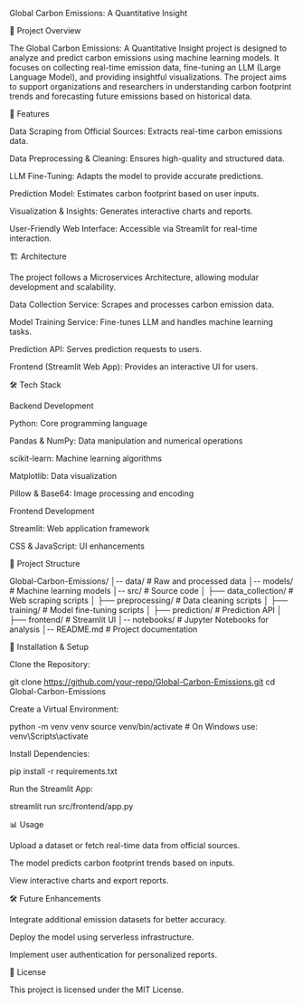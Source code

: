 Global Carbon Emissions: A Quantitative Insight

📌 Project Overview

The Global Carbon Emissions: A Quantitative Insight project is designed to analyze and predict carbon emissions using machine learning models. It focuses on collecting real-time emission data, fine-tuning an LLM (Large Language Model), and providing insightful visualizations. The project aims to support organizations and researchers in understanding carbon footprint trends and forecasting future emissions based on historical data.

🚀 Features

Data Scraping from Official Sources: Extracts real-time carbon emissions data.

Data Preprocessing & Cleaning: Ensures high-quality and structured data.

LLM Fine-Tuning: Adapts the model to provide accurate predictions.

Prediction Model: Estimates carbon footprint based on user inputs.

Visualization & Insights: Generates interactive charts and reports.

User-Friendly Web Interface: Accessible via Streamlit for real-time interaction.

🏗️ Architecture

The project follows a Microservices Architecture, allowing modular development and scalability.

Data Collection Service: Scrapes and processes carbon emission data.

Model Training Service: Fine-tunes LLM and handles machine learning tasks.

Prediction API: Serves prediction requests to users.

Frontend (Streamlit Web App): Provides an interactive UI for users.

🛠️ Tech Stack

Backend Development

Python: Core programming language

Pandas & NumPy: Data manipulation and numerical operations

scikit-learn: Machine learning algorithms

Matplotlib: Data visualization

Pillow & Base64: Image processing and encoding

Frontend Development

Streamlit: Web application framework

CSS & JavaScript: UI enhancements

📂 Project Structure

Global-Carbon-Emissions/
│-- data/                  # Raw and processed data
│-- models/                # Machine learning models
│-- src/                   # Source code
│   ├── data_collection/   # Web scraping scripts
│   ├── preprocessing/     # Data cleaning scripts
│   ├── training/          # Model fine-tuning scripts
│   ├── prediction/        # Prediction API
│   ├── frontend/          # Streamlit UI
│-- notebooks/             # Jupyter Notebooks for analysis
│-- README.md              # Project documentation

🔧 Installation & Setup

Clone the Repository:

git clone https://github.com/your-repo/Global-Carbon-Emissions.git
cd Global-Carbon-Emissions

Create a Virtual Environment:

python -m venv venv
source venv/bin/activate  # On Windows use: venv\Scripts\activate

Install Dependencies:

pip install -r requirements.txt

Run the Streamlit App:

streamlit run src/frontend/app.py

📊 Usage

Upload a dataset or fetch real-time data from official sources.

The model predicts carbon footprint trends based on inputs.

View interactive charts and export reports.

🛠️ Future Enhancements

Integrate additional emission datasets for better accuracy.

Deploy the model using serverless infrastructure.

Implement user authentication for personalized reports.

📜 License

This project is licensed under the MIT License.
